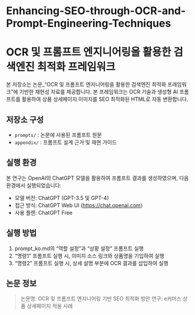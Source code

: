 # Enhancing-SEO-through-OCR-and-Prompt-Engineering-Techniques

# OCR 및 프롬프트 엔지니어링을 활용한 검색엔진 최적화 프레임워크

본 저장소는 논문_“OCR 및 프롬프트 엔지니어링을 활용한 검색엔진 최적화 프레임워크”에 기반한 재현성 자료를 제공합니다. 본 프레임워크는 OCR 기술과 생성형 AI 프롬프트를 활용하여 상품 상세페이지 이미지를 SEO 최적화된 HTML로 자동 변환합니다.

## 저장소 구성

- `prompts/` : 논문에 사용된 프롬프트 원문
- `appendix/` : 프롬프트 설계 근거 및 재현 가이드

## 실행 환경

본 연구는 OpenAI의 ChatGPT 모델을 활용하여 프롬프트 결과를 생성하였으며, 다음 환경에서 실행되었습니다:

- 모델 버전: ChatGPT (GPT-3.5 및 GPT-4)
- 접근 방식: ChatGPT Web UI (https://chat.openai.com)
- 사용 플랜: ChatGPT Free

## 실행 방법

1. prompt_ko.md의 “역할 설정”과 “상황 설정” 프롬프트 실행
2. “명령1” 프롬프트 실행 시, 이미지 소스 링크와 상품명을 기입하여 실행
3. “명령2” 프롬프트 실행 시, 상세 설명 부분에 OCR 결과를 삽입하여 실행


## 논문 정보

> 논문명: OCR 및 프롬프트 엔지니어링 기반 SEO 최적화 방안 연구: e커머스 상품 상세페이지 적용 사례
